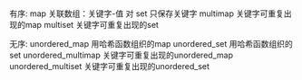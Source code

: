 ##
有序:
map                                                关联数组：关键字-值 对
set                                                   只保存关键字
multimap                                        关键字可重复出现的map
multiset                                           关键字可重复出现的set

无序:
unordered_map                             用哈希函数组织的map
unordered_set                                用哈希函数组织的set
unordered_multimap                     关键字可重复出现的unordered_map
unordered_multiset                       关键字可重复出现的unordered_set
